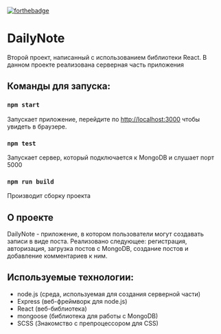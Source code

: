 [![forthebadge](https://forthebadge.com/images/badges/made-with-javascript.svg)](https://forthebadge.com)

# DailyNote

Второй проект, написанный с использованием библиотеки React.
В данном проекте реализована серверная часть приложения

## Команды для запуска:

### `npm start`

Запускает приложение, 
перейдите по [http://localhost:3000](http://localhost:3000) чтобы увидеть в браузере.

### `npm test`

Запускает сервер, который подключается к MongoDB и слушает порт 5000

### `npm run build`

Производит сборку проекта

## О проекте

DailyNote - приложение, в котором пользователи могут создавать записи в виде поста.
Реализовано следующее: регистрация, авторизация, загрузка постов с MongoDB, создание постов 
и добавление комментариев к ним.

## Используемые технологии: 
- node.js (среда, используемая для создания серверной части)
- Express (веб-фреймворк для node.js)
- React (веб-библиотека)
- mongoose (библиотека для работы с MongoDB)
- SCSS (Знакомство с препроцессором для CSS)
